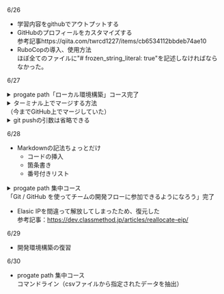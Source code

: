 6/26</br>
- 学習内容をgithubでアウトプットする
- GitHubのプロフィールをカスタマイズする</br>
  参考記事https://qiita.com/twrcd1227/items/cb6534112bbdeb74ae10
- RuboCopの導入、使用方法</br>
  ほぼ全てのファイルに"# frozen_string_literal: true"を記述しなければならなかった。

6/27</br>
<details>
<summary>
progate path「ローカル環境構築」コース完了
</summary>
  
   1. Progate CLIのインストール
   2. Node.jsのインストール
   3. Puppeteer のセットアップ
   4. MySQL のセットアップ
   5. Docker のセットアップ
</details>


<details>
<summary>
ターミナル上でマージする方法</br>
（今までGitHub上でマージしていた）
</summary>
  
  1. コマンド
  ```
  git merge hogehoge
  ```
  2. コミットメッセージを指定できるファイルが表示される
  3. 必要に応じてコミットメッセージを指定する
  4. ファイルを閉じてマージを完了させる
</details>

<details>
<summary>
git pushの引数は省略できる
</summary>

  1. プッシュする時に`-u`オプションを使って関係性を設定する
      ```
      git push -u origin main
      ```
  2. 設定できているかは`-vv`オプションで確認できる
     ```
     git branch -vv
     ```
</details>

6/28</br>
- Markdownの記法ちょっとだけ
  - コードの挿入
  - 箇条書き
  - 番号付きリスト

<details>
<summary>
progate path 集中コース</br>
  「Git / GitHub を使ってチームの開発フローに参加できるようになろう」完了
</summary>
  
  - コミットをしてみよう
  - ブランチを使ってみよう
  - プッシュをしてみよう
  - プルリクエストを使ってみよう
  - コンフリクトを解消しよう
  - Git を使って作業をやり直そう
</details>

- Elasic IPを間違って解放してしまったため、復元した</br>
  参考記事：https://dev.classmethod.jp/articles/reallocate-eip/

6/29</br>
- 開発環境構築の復習

6/30</br>
- progate path 集中コース</br>
  コマンドライン（csvファイルから指定されたデータを抽出）
